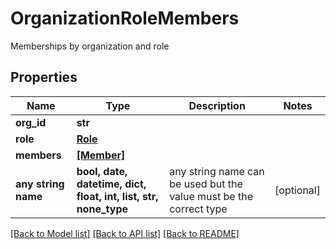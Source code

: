 # OrganizationRoleMembers

Memberships by organization and role

## Properties
Name | Type | Description | Notes
------------ | ------------- | ------------- | -------------
**org_id** | **str** |  | 
**role** | [**Role**](Role.md) |  | 
**members** | [**[Member]**](Member.md) |  | 
**any string name** | **bool, date, datetime, dict, float, int, list, str, none_type** | any string name can be used but the value must be the correct type | [optional]

[[Back to Model list]](../README.md#documentation-for-models) [[Back to API list]](../README.md#documentation-for-api-endpoints) [[Back to README]](../README.md)


